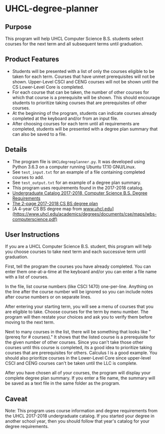 # UHCL-degree-planner

## Purpose
This program will help UHCL Computer Science B.S. students select courses for the next term and all subsequent terms until graduation.

## Product Features
- Students will be presented with a list of only the courses eligible to be taken for each term.  Courses that have unmet prerequisites will not be shown.  Upper-Level CSCI and CENG courses will not be shown until the CS Lower-Level Core is completed. 
- For each course that can be taken, the number of other courses for which that course is a prerequisite will be shown.  This should encourage students to prioritize taking courses that are prerequisites of other courses.
- At the beginning of the program, students can indicate courses already completed at the keyboard and/or from an input file.
- After choosing courses for each term until all requirements are completed, students will be presented with a degree plan summary that can also be saved to a file.

## Details
- The program file is `UHCLdegreeplanner.py`.  It was developed using Python 3.6.3 on a computer running Ubuntu 17.10 GNU/Linux.
- See `test_input.txt` for an example of a file containing completed courses to add.
- See `test_output.txt` for an example of a degree plan summary.
- This program uses requirements found in the 2017-2018 catalog.
- [Undergraduate Catalog 2017-2018, Computer Science B.S. Degree Requirements](https://catalog.uhcl.edu/current/undergraduate/degrees-and-programs/bachelors/computer-science-bs)
- [The 2-page 2017-2018 CS BS degree plan](https://www.uhcl.edu/academics/degrees/documents/cse/wbs-computerscience.pdf)
- [A 4-year CS BS degree map from www.uhcl.edu](https://www.uhcl.edu/academics/degrees/documents/cse/maps/wbs-computerscience.pdf)

## User Instructions
If you are a UHCL Computer Science B.S. student, this program will help you
choose courses to take next term and each successive term until graduation.

First, tell the program the courses you have already completed.  You can enter
them one-at-a-time at the keyboard and/or you can enter a file name with a list
of courses.

In the file, list course numbers (like CSCI 1470) one-per-line.  Anything on the
line after the course number will be ignored so you can include notes after
course numbers or on separate lines.

After entering your starting term, you will see a menu of courses that you are
eligible to take.  Choose courses for the term by menu number.  The program will
then restate your choices and ask you to verify them before moving to the next
term.

Next to many courses in the list, there will be something that looks like
"(prereq for # courses)."  It shows that the listed course is a prerequisite for
the given number of other courses.  Since you can't take those other courses
until this course is completed, its a good idea to prioritize taking courses
that are prerequisites for others.  Calculus I is a good example.  You should
also prioritize courses in the Lower-Level Core since upper-level CSCI and CENG
courses can't be taken until the LLC is complete.

After you have chosen all of your courses, the program will display your
complete degree plan summary.  If you enter a file name, the summary will be
saved as a text file in the same folder as the program.

## Caveat
Note: This program uses course information and degree requirements from the UHCL
2017-2018 undergraduate catalog.  If you started your degree in another school
year, then you should follow that year's catalog for your degree requirements.
